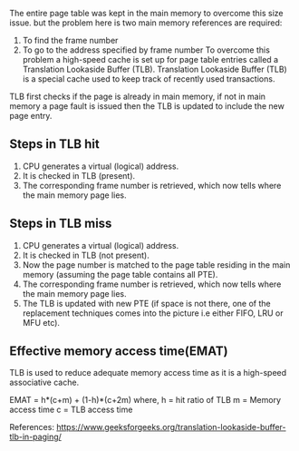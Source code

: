 The entire page table was kept in the main memory to overcome this size issue. but the problem here is two main memory references are required: 
1. To find the frame number 
2. To go to the address specified by frame number 
To overcome this problem a high-speed cache is set up for page table entries called a Translation Lookaside Buffer (TLB). Translation Lookaside Buffer (TLB) is a special cache used to keep track of recently used transactions.

TLB first checks if the page is already in main memory, if not in main memory a page fault is issued then the TLB is updated to include the new page entry.

## Steps in TLB hit
1. CPU generates a virtual (logical) address. 
2. It is checked in TLB (present). 
3. The corresponding frame number is retrieved, which now tells where the main memory page lies. 

## Steps in TLB miss
1. CPU generates a virtual (logical) address. 
2. It is checked in TLB (not present). 
3. Now the page number is matched to the page table residing in the main memory (assuming the page table contains all PTE). 
4. The corresponding frame number is retrieved, which now tells where the main memory page lies. 
5. The TLB is updated with new PTE (if space is not there, one of the replacement techniques comes into the picture i.e either FIFO, LRU or MFU etc).

## Effective memory access time(EMAT)
 TLB is used to reduce adequate memory access time as it is a high-speed associative cache. 

EMAT = h*(c+m) + (1-h)*(c+2m) 
where, h = hit ratio of TLB 
m = Memory access time 
c = TLB access time 

References: https://www.geeksforgeeks.org/translation-lookaside-buffer-tlb-in-paging/
